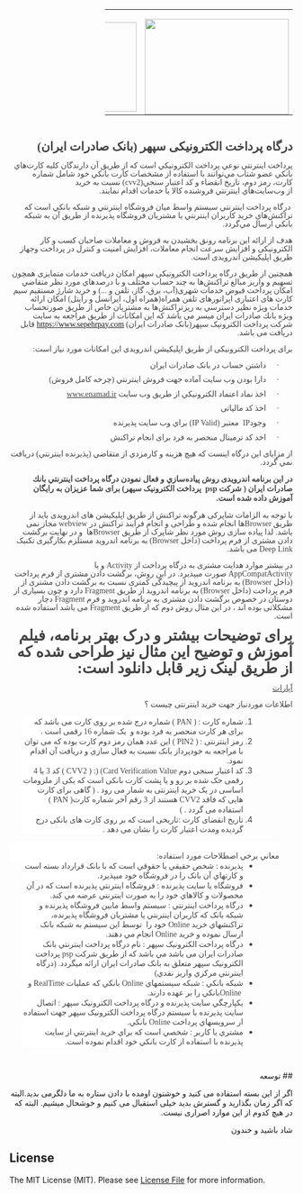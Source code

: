 <html>

<head>
<meta http-equiv=Content-Type content="text/html; charset=utf-8">
<meta name=Generator content="Microsoft Word 15 (filtered)">

</head>

<body lang=EN-US link="#0563C1" vlink="#954F72" style='word-wrap:break-word'>

<div dir"rtl"> 
<div class=WordSection1>

<div align=right>

<table class=MsoTableGrid dir=rtl border=0 cellspacing=0 cellpadding=0
 width=334 style='width:250.8pt;border-collapse:collapse;border:none'>
 <tr style='height:90.0pt; border: none;'>
  <td width=256 style='width:117.05pt; padding:
  0cm 5.4pt 0cm 5.4pt;height:90.0pt border: none;'>
  <p class=MsoNormal align=center dir=RTL style='margin-bottom:0cm;text-align:
  center;line-height:normal;direction:rtl;unicode-bidi:embed'><span dir=LTR
  style='font-size:10.5pt;font-family:IRANSans;color:#444444'><img width=256
  height=170 id="Picture 1"
  src="https://user-images.githubusercontent.com/10990724/135032897-8e6e2171-10f8-4737-97d3-90ddd617252d.jpg"></span></p>
  </td>
  <td width=178 style='width:133.75pt;border-right:
  none;padding:0cm 5.4pt 0cm 5.4pt;height:90.0pt border: none;'>
  <p class=MsoNormal align=center dir=RTL style='margin-bottom:0cm;text-align:
  center;line-height:normal;direction:rtl;unicode-bidi:embed'><span dir=LTR
  style='font-size:10.5pt;font-family:IRANSans;color:#444444'><img width=318
  height=159 id="Picture 2"
  src="https://user-images.githubusercontent.com/10990724/135039067-ddd4a057-7cbe-45af-bb5f-2380d7c6d6bb.png"></span></p>
  </td>
 </tr>
</table>

</div>

<p class=MsoNormal dir=RTL style='text-align:right;direction:rtl;unicode-bidi:
embed'><span dir=LTR style='font-size:10.5pt;line-height:107%;font-family:IRANSans;
color:#444444'>&nbsp;</span></p>

<p class=MsoNormal dir=RTL style='text-align:right;direction:rtl;unicode-bidi:
embed'><b><span lang=FA style='font-size:16.0pt;line-height:107%;font-family:
IRANSans;color:#444444'>درگاه پرداخت الکترونیکی سپهر (بانک صادرات ایران)</span></b></p>

<p class=MsoNormal dir=RTL style='text-align:right;direction:rtl;unicode-bidi:
embed'><span lang=AR-SA style='font-size:10.5pt;line-height:107%;font-family:
IRANSans;color:#444444'>پرداخت</span><span lang=AR-SA style='font-size:10.5pt;
line-height:107%;font-family:"Cambria",serif;color:#444444'>&nbsp;</span><span
lang=AR-SA style='font-size:10.5pt;line-height:107%;font-family:IRANSans;
color:#444444'>اينترنتي</span><span lang=AR-SA style='font-size:10.5pt;
line-height:107%;font-family:"Cambria",serif;color:#444444'>&nbsp;</span><span
lang=AR-SA style='font-size:10.5pt;line-height:107%;font-family:IRANSans;
color:#444444'>نوعي</span><span lang=AR-SA style='font-size:10.5pt;line-height:
107%;font-family:"Cambria",serif;color:#444444'>&nbsp;</span><span lang=AR-SA
style='font-size:10.5pt;line-height:107%;font-family:IRANSans;color:#444444'>پرداخت</span><span
lang=AR-SA style='font-size:10.5pt;line-height:107%;font-family:"Cambria",serif;
color:#444444'>&nbsp;</span><span lang=AR-SA style='font-size:10.5pt;
line-height:107%;font-family:IRANSans;color:#444444'>الكترونيكي</span><span
lang=AR-SA style='font-size:10.5pt;line-height:107%;font-family:"Cambria",serif;
color:#444444'>&nbsp;</span><span lang=AR-SA style='font-size:10.5pt;
line-height:107%;font-family:IRANSans;color:#444444'>است</span><span
lang=AR-SA style='font-size:10.5pt;line-height:107%;font-family:"Cambria",serif;
color:#444444'>&nbsp;</span><span lang=AR-SA style='font-size:10.5pt;
line-height:107%;font-family:IRANSans;color:#444444'>كه از طريق آن دارندگان كليه
كارت‌هاي بانكي عضو</span><span lang=AR-SA style='font-size:10.5pt;line-height:
107%;font-family:"Cambria",serif;color:#444444'>&nbsp;</span><span lang=AR-SA
style='font-size:10.5pt;line-height:107%;font-family:IRANSans;color:#444444'>شتاب
مي‌توانند با</span><span lang=AR-SA style='font-size:10.5pt;line-height:107%;
font-family:"Cambria",serif;color:#444444'>&nbsp;</span><span lang=AR-SA
style='font-size:10.5pt;line-height:107%;font-family:IRANSans;color:#444444'>استفاده
از مشخصات كارت بانكي خود شامل شماره كارت،</span><span lang=AR-SA
style='font-size:10.5pt;line-height:107%;font-family:"Cambria",serif;
color:#444444'>&nbsp;</span><span lang=AR-SA style='font-size:10.5pt;
line-height:107%;font-family:IRANSans;color:#444444'>رمز دوم،</span><span
lang=AR-SA style='font-size:10.5pt;line-height:107%;font-family:"Cambria",serif;
color:#444444'>&nbsp;</span><span lang=AR-SA style='font-size:10.5pt;
line-height:107%;font-family:IRANSans;color:#444444'>تاريخ انقضاء</span><span
lang=AR-SA style='font-size:10.5pt;line-height:107%;font-family:"Cambria",serif;
color:#444444'>&nbsp;</span><span lang=AR-SA style='font-size:10.5pt;
line-height:107%;font-family:IRANSans;color:#444444'>و</span><span lang=AR-SA
style='font-size:10.5pt;line-height:107%;font-family:"Cambria",serif;
color:#444444'>&nbsp;</span><span lang=AR-SA style='font-size:10.5pt;
line-height:107%;font-family:IRANSans;color:#444444'>كد اعتبار سنجي(</span><span
dir=LTR style='font-size:10.5pt;line-height:107%;font-family:"Cambria",serif;
color:#444444'>cvv2</span><span dir=RTL></span><span lang=AR-SA
style='font-size:10.5pt;line-height:107%;font-family:IRANSans;color:#444444'><span
dir=RTL></span>) نسبت</span><span lang=AR-SA style='font-size:10.5pt;
line-height:107%;font-family:"Cambria",serif;color:#444444'>&nbsp;</span><span
lang=AR-SA style='font-size:10.5pt;line-height:107%;font-family:IRANSans;
color:#444444'>به</span><span lang=AR-SA style='font-size:10.5pt;line-height:
107%;font-family:"Cambria",serif;color:#444444'>&nbsp;</span><span lang=AR-SA
style='font-size:10.5pt;line-height:107%;font-family:IRANSans;color:#444444'>خريد
از</span><span lang=AR-SA style='font-size:10.5pt;line-height:107%;font-family:
"Cambria",serif;color:#444444'>&nbsp;</span><span lang=AR-SA style='font-size:
10.5pt;line-height:107%;font-family:IRANSans;color:#444444'>وب‌سايت‌هاي</span><span
lang=AR-SA style='font-size:10.5pt;line-height:107%;font-family:"Cambria",serif;
color:#444444'>&nbsp;</span><span lang=AR-SA style='font-size:10.5pt;
line-height:107%;font-family:IRANSans;color:#444444'>اينترنتي</span><span
lang=AR-SA style='font-size:10.5pt;line-height:107%;font-family:"Cambria",serif;
color:#444444'>&nbsp;</span><span lang=AR-SA style='font-size:10.5pt;
line-height:107%;font-family:IRANSans;color:#444444'>فروشنده كالا يا خدمات
اقدام نمايند.</span></p>

<p class=MsoNormal dir=RTL style='text-align:right;direction:rtl;unicode-bidi:
embed'><span lang=AR-SA style='font-size:10.5pt;line-height:107%;font-family:
"Cambria",serif;color:#444444'>&nbsp;</span><span lang=AR-SA style='font-size:
10.5pt;line-height:107%;font-family:IRANSans;color:#444444'>درگاه</span><span
lang=AR-SA style='font-size:10.5pt;line-height:107%;font-family:"Cambria",serif;
color:#444444'>&nbsp;</span><span lang=AR-SA style='font-size:10.5pt;
line-height:107%;font-family:IRANSans;color:#444444'>پرداخت اينترنتي</span><span
lang=AR-SA style='font-size:10.5pt;line-height:107%;font-family:"Cambria",serif;
color:#444444'>&nbsp;</span><span lang=AR-SA style='font-size:10.5pt;
line-height:107%;font-family:IRANSans;color:#444444'>سيستم</span><span
lang=AR-SA style='font-size:10.5pt;line-height:107%;font-family:"Cambria",serif;
color:#444444'>&nbsp;</span><span lang=AR-SA style='font-size:10.5pt;
line-height:107%;font-family:IRANSans;color:#444444'>واسط ميان فروشگاه</span><span
lang=AR-SA style='font-size:10.5pt;line-height:107%;font-family:"Cambria",serif;
color:#444444'>&nbsp;</span><span lang=AR-SA style='font-size:10.5pt;
line-height:107%;font-family:IRANSans;color:#444444'>اينترنتي</span><span
lang=AR-SA style='font-size:10.5pt;line-height:107%;font-family:"Cambria",serif;
color:#444444'>&nbsp;</span><span lang=AR-SA style='font-size:10.5pt;
line-height:107%;font-family:IRANSans;color:#444444'>و</span><span lang=AR-SA
style='font-size:10.5pt;line-height:107%;font-family:"Cambria",serif;
color:#444444'>&nbsp;</span><span lang=AR-SA style='font-size:10.5pt;
line-height:107%;font-family:IRANSans;color:#444444'>شبكه بانكي</span><span
lang=AR-SA style='font-size:10.5pt;line-height:107%;font-family:"Cambria",serif;
color:#444444'>&nbsp;</span><span lang=AR-SA style='font-size:10.5pt;
line-height:107%;font-family:IRANSans;color:#444444'>است</span><span
lang=AR-SA style='font-size:10.5pt;line-height:107%;font-family:"Cambria",serif;
color:#444444'>&nbsp;</span><span lang=AR-SA style='font-size:10.5pt;
line-height:107%;font-family:IRANSans;color:#444444'>كه تراكنش‌هاي خريد كاربران</span><span
lang=AR-SA style='font-size:10.5pt;line-height:107%;font-family:"Cambria",serif;
color:#444444'>&nbsp;</span><span lang=AR-SA style='font-size:10.5pt;
line-height:107%;font-family:IRANSans;color:#444444'>اينترنتي</span><span
lang=AR-SA style='font-size:10.5pt;line-height:107%;font-family:"Cambria",serif;
color:#444444'>&nbsp;</span><span lang=AR-SA style='font-size:10.5pt;
line-height:107%;font-family:IRANSans;color:#444444'>يا مشتريان فروشگاه پذيرنده
از طريق آن</span><span lang=AR-SA style='font-size:10.5pt;line-height:107%;
font-family:"Cambria",serif;color:#444444'>&nbsp;</span><span lang=AR-SA
style='font-size:10.5pt;line-height:107%;font-family:IRANSans;color:#444444'>به</span><span
lang=AR-SA style='font-size:10.5pt;line-height:107%;font-family:"Cambria",serif;
color:#444444'>&nbsp;</span><span lang=AR-SA style='font-size:10.5pt;
line-height:107%;font-family:IRANSans;color:#444444'>شبكه بانكي ارسال مي‌گردد</span><span
dir=LTR></span><span dir=LTR style='font-size:10.5pt;line-height:107%;
font-family:IRANSans;color:#444444'><span dir=LTR></span>.</span></p>

<p class=MsoNormal dir=RTL style='text-align:right;direction:rtl;unicode-bidi:
embed'><span lang=AR-SA style='font-size:10.5pt;line-height:107%;font-family:
IRANSans;color:#444444'>هدف از ارائه این برنامه رونق بخشيدن به فروش و معاملات صاحبان
کسب و کار الکترونیکی و افزايش سرعت انجام معاملات، افزايش امنيت و كنترل در
پرداخت وجه</span><span lang=AR-SA style='font-size:10.5pt;line-height:107%;
font-family:"Times New Roman",serif;color:#444444'>​</span><span lang=AR-SA
style='font-size:10.5pt;line-height:107%;font-family:IRANSans;color:#444444'>
از طریق اپلیکیشن اندرویدی است.</span></p>

<p class=MsoNormal dir=RTL style='text-align:right;direction:rtl;unicode-bidi:
embed'><span lang=AR-SA style='font-size:10.5pt;line-height:107%;font-family:
IRANSans;color:#444444'>همچنین از طریق درگاه پرداخت الکترونیکی سپهر امكان
دریافت خدمات متمایزی همچون تسهيم و واريز مبالغ تراكنش‌ها به چند حساب مختلف و با
درصدهاي مورد نظر متقاضي امکان پرداخت قبوض خدمات شهری(آب، برق، گاز، تلفن و ...)
و خرید شارژ مستقیم سیم کارت های اعتباری اپراتورهای تلفن همراه(همراه اول،
ایرانسل و رایتل) امكان ارائه خدمات ويژه نظير دسترسي به ريزتراكنش‌ها به مشتريان
خاص از طريق صورتحساب ويژه بانك صادرات ايران میسر می باشد که این امکانات از طریق
مراجعه به سایت شرکت پرداخت الکترونیک سپهر(بانک صادرات ایران) </span><span
style='font-size:10.5pt;line-height:107%;font-family:IRANSans;color:#444444'><a
href="https://www.sepehrpay.com"><span dir=LTR>https://www.sepehrpay.com</span></a></span><span
dir=LTR style='font-size:10.5pt;line-height:107%;font-family:"Cambria",serif;
color:#444444'></span><span dir=RTL></span><span style='font-size:10.5pt;
line-height:107%;font-family:IRANSans;color:#444444'><span dir=RTL></span> <span
lang=AR-SA>قابل دریافت می باشد.</span></span></p>

<p class=MsoNormal dir=RTL style='text-align:right;direction:rtl;unicode-bidi:
embed'><span lang=AR-SA style='font-size:10.5pt;line-height:107%;font-family:
IRANSans;color:#444444'>برای پرداخت الکترونیکی از طریق اپلیکیشن اندرویدی این امکانات
مورد نیاز است:</span></p>

<p class=MsoListParagraphCxSpFirst dir=RTL style='margin-top:0cm;margin-right:
36.0pt;margin-bottom:8.0pt;margin-left:0cm;text-align:right;text-indent:-18.0pt;
direction:rtl;unicode-bidi:embed'><span style='font-size:10.5pt;line-height:
107%;font-family:Symbol;color:#444444'>·<span style='font:7.0pt "Times New Roman"'>&nbsp;&nbsp;&nbsp;&nbsp;&nbsp;&nbsp;&nbsp;
</span></span><span dir=RTL></span><span lang=AR-SA style='font-size:10.5pt;
line-height:107%;font-family:IRANSans;color:#444444'>داشتن حساب در بانک صادرات
ايران</span></p>

<p class=MsoListParagraphCxSpMiddle dir=RTL style='margin-top:0cm;margin-right:
36.0pt;margin-bottom:8.0pt;margin-left:0cm;text-align:right;text-indent:-18.0pt;
direction:rtl;unicode-bidi:embed'><span style='font-size:10.5pt;line-height:
107%;font-family:Symbol;color:#444444'>·<span style='font:7.0pt "Times New Roman"'>&nbsp;&nbsp;&nbsp;&nbsp;&nbsp;&nbsp;&nbsp;
</span></span><span dir=RTL></span><span lang=AR-SA style='font-size:10.5pt;
line-height:107%;font-family:IRANSans;color:#444444'>دارا بودن</span><span
lang=AR-SA style='font-size:10.5pt;line-height:107%;font-family:"Cambria",serif;
color:#444444'>&nbsp;</span><span lang=AR-SA style='font-size:10.5pt;
line-height:107%;font-family:IRANSans;color:#444444'>وب سايت آماده جهت فروش</span><span
lang=AR-SA style='font-size:10.5pt;line-height:107%;font-family:"Cambria",serif;
color:#444444'>&nbsp;</span><span lang=AR-SA style='font-size:10.5pt;
line-height:107%;font-family:IRANSans;color:#444444'>اينترنتي</span><span
lang=AR-SA style='font-size:10.5pt;line-height:107%;font-family:"Cambria",serif;
color:#444444'>&nbsp;</span><span lang=AR-SA style='font-size:10.5pt;
line-height:107%;font-family:IRANSans;color:#444444'>(‌چرخه کامل فروش)</span></p>

<p class=MsoListParagraphCxSpMiddle dir=RTL style='margin-top:0cm;margin-right:
36.0pt;margin-bottom:8.0pt;margin-left:0cm;text-align:right;text-indent:-18.0pt;
direction:rtl;unicode-bidi:embed'><span style='font-size:10.5pt;line-height:
107%;font-family:Symbol;color:#444444'>·<span style='font:7.0pt "Times New Roman"'>&nbsp;&nbsp;&nbsp;&nbsp;&nbsp;&nbsp;&nbsp;
</span></span><span dir=RTL></span><span lang=AR-SA style='font-size:10.5pt;
line-height:107%;font-family:IRANSans;color:#444444'>اخذ نماد اعتماد الکترونيکي
از طريق</span><span lang=AR-SA style='font-size:10.5pt;line-height:107%;
font-family:"Cambria",serif;color:#444444'>&nbsp;</span><span lang=AR-SA
style='font-size:10.5pt;line-height:107%;font-family:IRANSans;color:#444444'>وب
سايت</span><span dir=LTR></span><span lang=AR-SA dir=LTR style='font-size:10.5pt;
line-height:107%;font-family:IRANSans;color:#444444'><span dir=LTR></span> </span><span
dir=LTR><a href="http://www.enamad.ir"><span style='font-size:10.5pt;
line-height:107%;font-family:IRANSans;color:#444444;text-decoration:none'>www.enamad.ir</span></a></span></p>

<p class=MsoListParagraphCxSpMiddle dir=RTL style='margin-top:0cm;margin-right:
36.0pt;margin-bottom:8.0pt;margin-left:0cm;text-align:right;text-indent:-18.0pt;
direction:rtl;unicode-bidi:embed'><span style='font-size:10.5pt;line-height:
107%;font-family:Symbol;color:#444444'>·<span style='font:7.0pt "Times New Roman"'>&nbsp;&nbsp;&nbsp;&nbsp;&nbsp;&nbsp;&nbsp;
</span></span><span dir=RTL></span><span lang=AR-SA style='font-size:10.5pt;
line-height:107%;font-family:IRANSans;color:#444444'>اخذ کد مالیاتی</span></p>

<p class=MsoListParagraphCxSpMiddle dir=RTL style='margin-top:0cm;margin-right:
36.0pt;margin-bottom:8.0pt;margin-left:0cm;text-align:right;text-indent:-18.0pt;
direction:rtl;unicode-bidi:embed'><span style='font-size:10.5pt;line-height:
107%;font-family:Symbol;color:#444444'>·<span style='font:7.0pt "Times New Roman"'>&nbsp;&nbsp;&nbsp;&nbsp;&nbsp;&nbsp;&nbsp;
</span></span><span dir=RTL></span><span lang=AR-SA style='font-size:10.5pt;
line-height:107%;font-family:IRANSans;color:#444444'>وجود</span><span dir=LTR
style='font-size:10.5pt;line-height:107%;font-family:IRANSans;color:#444444'>IP</span><span
dir=LTR style='font-size:10.5pt;line-height:107%;font-family:"Cambria",serif;
color:#444444'>&nbsp;</span><span dir=LTR style='font-size:10.5pt;line-height:
107%;font-family:IRANSans;color:#444444'> </span><span lang=AR-SA
style='font-size:10.5pt;line-height:107%;font-family:IRANSans;color:#444444'>معتبر</span><span
dir=LTR></span><span dir=LTR style='font-size:10.5pt;line-height:107%;
font-family:IRANSans;color:#444444'><span dir=LTR></span> (IP Valid) </span><span
lang=AR-SA style='font-size:10.5pt;line-height:107%;font-family:IRANSans;
color:#444444'>براي</span><span lang=AR-SA style='font-size:10.5pt;line-height:
107%;font-family:"Cambria",serif;color:#444444'>&nbsp;</span><span lang=AR-SA
style='font-size:10.5pt;line-height:107%;font-family:IRANSans;color:#444444'>وب
سايت پذيرنده</span></p>

<p class=MsoListParagraphCxSpLast dir=RTL style='margin-top:0cm;margin-right:
36.0pt;margin-bottom:8.0pt;margin-left:0cm;text-align:right;text-indent:-18.0pt;
direction:rtl;unicode-bidi:embed'><span style='font-size:10.5pt;line-height:
107%;font-family:Symbol;color:#444444'>·<span style='font:7.0pt "Times New Roman"'>&nbsp;&nbsp;&nbsp;&nbsp;&nbsp;&nbsp;&nbsp;
</span></span><span dir=RTL></span><span lang=AR-SA style='font-size:10.5pt;
line-height:107%;font-family:IRANSans;color:#444444'>اخد کد ترمینال منحصر به
فرد برای انجام تراکنش</span></p>

<p class=MsoNormal dir=RTL style='text-align:right;direction:rtl;unicode-bidi:
embed'><span lang=AR-SA style='font-size:10.5pt;line-height:107%;font-family:
IRANSans;color:#444444'>از مزایای این درگاه اینست که هيچ هزينه و كارمزدي از
متقاضي (پذيرنده اينترنتي) دريافت نمي گردد</span><span dir=LTR></span><span
dir=LTR style='font-size:10.5pt;line-height:107%;font-family:IRANSans;
color:#444444'><span dir=LTR></span>.</span></p>

<p class=MsoNormal dir=RTL style='text-align:right;direction:rtl;unicode-bidi:
embed'><b><span lang=AR-SA style='font-family:IRANSans;color:#444444'>در این
برنامه اندرویدی روش پياده‌سازي</span></b><b><span lang=AR-SA style='font-family:
"Cambria",serif;color:#444444'>&nbsp;</span></b><b><span lang=AR-SA
style='font-family:IRANSans;color:#444444'>و</span></b><b><span lang=AR-SA
style='font-family:"Cambria",serif;color:#444444'>&nbsp;</span></b><b><span
lang=AR-SA style='font-family:IRANSans;color:#444444'>فعال نمودن</span></b><b><span
lang=AR-SA style='font-family:"Cambria",serif;color:#444444'>&nbsp;</span></b><b><span
lang=AR-SA style='font-family:IRANSans;color:#444444'>درگاه</span></b><b><span
lang=AR-SA style='font-family:"Cambria",serif;color:#444444'>&nbsp;</span></b><b><span
lang=AR-SA style='font-family:IRANSans;color:#444444'>پرداخت</span></b><b><span
lang=AR-SA style='font-family:"Cambria",serif;color:#444444'>&nbsp;</span></b><b><span
lang=AR-SA style='font-family:IRANSans;color:#444444'>اينترنتي</span></b><b><span
lang=AR-SA style='font-family:"Cambria",serif;color:#444444'>&nbsp;</span></b><b><span
lang=AR-SA style='font-family:IRANSans;color:#444444'>بانك صادرات ايران</span></b><b><span
lang=AR-SA style='font-family:"Cambria",serif;color:#444444'>&nbsp;</span></b><b><span
lang=AR-SA style='font-family:IRANSans;color:#444444'>(</span></b><b><span
lang=AR-SA style='font-family:"Cambria",serif;color:#444444'>&nbsp;</span></b><b><span
lang=AR-SA style='font-family:IRANSans;color:#444444'>شركت </span></b><span
dir=LTR></span><b><span dir=LTR style='font-family:IRANSans;color:#444444'><span
dir=LTR></span> psp</span></b><span dir=RTL></span><b><span lang=AR-SA
style='font-family:IRANSans;color:#444444'><span dir=RTL></span> پرداخت
الکترونیک سپهر) برای شما عزیزان به رایگان آموزش داده شده است.</span></b></p>

<p class=MsoNormal dir=RTL style='text-align:right;direction:rtl;unicode-bidi:
embed'><span lang=AR-SA style='font-size:10.5pt;line-height:107%;font-family:
IRANSans;color:#444444'>با توجه به الزامات شاپرکی هرگونه تراکنش از طریق
اپلیکیشن های اندرویدی باید از طریق </span><span dir=LTR style='font-size:10.5pt;
line-height:107%;font-family:IRANSans;color:#444444'>Browser</span><span
lang=AR-SA style='font-size:10.5pt;line-height:107%;font-family:IRANSans;
color:#444444'>ها انجام شده و طراحی و انجام فرایند تراکنش در </span><span
dir=LTR style='font-size:10.5pt;line-height:107%;font-family:IRANSans;
color:#444444'>webview</span><span dir=RTL></span><span lang=AR-SA
style='font-size:10.5pt;line-height:107%;font-family:IRANSans;color:#444444'><span
dir=RTL></span> مجاز نمی</span><span dir=LTR></span><span lang=AR-SA dir=LTR
style='font-size:10.5pt;line-height:107%;font-family:IRANSans;color:#444444'><span
dir=LTR></span> </span><span lang=AR-SA style='font-size:10.5pt;line-height:
107%;font-family:IRANSans;color:#444444'>باشد.</span><span dir=LTR></span><span
lang=AR-SA dir=LTR style='font-size:10.5pt;line-height:107%;font-family:IRANSans;
color:#444444'><span dir=LTR></span> </span><span lang=AR-SA style='font-size:
10.5pt;line-height:107%;font-family:IRANSans;color:#444444'>لذا پیاده سازی روش
مورد نظر شاپرک از طریق </span><span dir=LTR style='font-size:10.5pt;line-height:
107%;font-family:IRANSans;color:#444444'>Browser</span><span lang=AR-SA
style='font-size:10.5pt;line-height:107%;font-family:IRANSans;color:#444444'>ها</span><span
dir=LTR></span><span lang=AR-SA dir=LTR style='font-size:10.5pt;line-height:
107%;font-family:IRANSans;color:#444444'><span dir=LTR></span> </span><span
dir=RTL></span><span lang=AR-SA style='font-size:10.5pt;line-height:107%;
font-family:IRANSans;color:#444444'><span dir=RTL></span> و در نهایت برگشت دادن
مشتری از فرم پرداخت (داخل </span><span dir=LTR style='font-size:10.5pt;
line-height:107%;font-family:IRANSans;color:#444444'>Browser</span><span
dir=RTL></span><span lang=AR-SA style='font-size:10.5pt;line-height:107%;
font-family:IRANSans;color:#444444'><span dir=RTL></span>) به برنامه اندروید مستلزم
بکارگیری تکنیک </span><span dir=LTR style='font-size:10.5pt;line-height:107%;
font-family:IRANSans;color:#444444'>Deep Link</span><span dir=RTL></span><span
lang=AR-SA style='font-size:10.5pt;line-height:107%;font-family:IRANSans;
color:#444444'><span dir=RTL></span> می باشد.</span></p>

<p class=MsoNormal dir=RTL style='text-align:right;direction:rtl;unicode-bidi:
embed'><span lang=AR-SA style='font-size:10.5pt;line-height:107%;font-family:
IRANSans;color:#444444'>در بیشتر موارد هدایت مشتری به درگاه پرداخت از </span><span
dir=LTR style='font-size:10.5pt;line-height:107%;font-family:IRANSans;
color:#444444'>Activity</span><span dir=RTL></span><span lang=AR-SA
style='font-size:10.5pt;line-height:107%;font-family:IRANSans;color:#444444'><span
dir=RTL></span> و یا </span><span dir=LTR></span><span dir=LTR
style='font-size:10.5pt;line-height:107%;font-family:IRANSans;color:#444444'><span
dir=LTR></span> AppCompatActivity</span><span lang=AR-SA style='font-size:10.5pt;
line-height:107%;font-family:IRANSans;color:#444444'>صورت میپذیرد. در این روش،
برگشت دادن مشتری از فرم پرداخت (داخل </span><span dir=LTR style='font-size:
10.5pt;line-height:107%;font-family:IRANSans;color:#444444'>Browser</span><span
dir=RTL></span><span lang=AR-SA style='font-size:10.5pt;line-height:107%;
font-family:IRANSans;color:#444444'><span dir=RTL></span>) به برنامه اندروید از
پیچیدگی کمتری نسبت به برگشت دادن مشتری از فرم پرداخت (داخل </span><span
dir=LTR style='font-size:10.5pt;line-height:107%;font-family:IRANSans;
color:#444444'>Browser</span><span dir=RTL></span><span lang=AR-SA
style='font-size:10.5pt;line-height:107%;font-family:IRANSans;color:#444444'><span
dir=RTL></span>) به برنامه اندروید از طریق </span><span dir=LTR
style='font-size:10.5pt;line-height:107%;font-family:IRANSans;color:#444444'>Fragment</span><span
dir=RTL></span><span style='font-size:10.5pt;line-height:107%;font-family:IRANSans;
color:#444444'><span dir=RTL></span> <span lang=AR-SA>دارد و چون بسیاری از
دوستان در خصوص برگشت دادن مشتری به برنامه اندروید و فرم </span></span><span
dir=LTR style='font-size:10.5pt;line-height:107%;font-family:IRANSans;
color:#444444'>Fragment</span><span dir=RTL></span><span lang=AR-SA
style='font-size:10.5pt;line-height:107%;font-family:IRANSans;color:#444444'><span
dir=RTL></span> دچار مشکلاتی بوده اند ، در این مثال روش دوم که از طریق </span><span
dir=LTR style='font-size:10.5pt;line-height:107%;font-family:IRANSans;
color:#444444'>Fragment</span><span dir=RTL></span><span lang=AR-SA
style='font-size:10.5pt;line-height:107%;font-family:IRANSans;color:#444444'><span
dir=RTL></span> می باشد استفاده شده است.</span></p>

<p class=MsoNormal dir=RTL style='text-align:right;direction:rtl;unicode-bidi:
embed'><b><span lang=AR-SA style='font-size:20.0pt;line-height:107%;font-family:
IRANSans;color:#444444'>برای توضیحات بیشتر و درک بهتر برنامه، فیلم آموزش و
توضیح این مثال نیز طراحی شده که از طریق لینک زیر قابل دانلود است:</span></b></p>
 
 <div dir="rtl">  

  <a href="https://aparat.com/v/ngufY"><span style='font-size:10.5pt;
line-height:107%;font-family:IRANSans;color:#444444;text-decoration:none'>آپارات</span></a>
 </div>
 
<p class=MsoNormal dir=RTL style='text-align:right;direction:rtl;unicode-bidi:
embed'><span lang=AR-SA style='font-size:10.5pt;line-height:107%;font-family:
IRANSans;color:#444444'>اطلاعات موردنیاز جهت خرید اینترنتی چیست ؟</span></p>

<div dir="rtl">  
<ol style='margin-top:0cm' start=1 type=1>
 <li class=MsoNormal dir=RTL style='color:#444444;margin-right:36.0pt;
     margin-bottom:0cm;margin-left:0cm;text-align:right;line-height:normal;
     background:white;direction:rtl;unicode-bidi:embed'><span lang=AR-SA
     style='font-size:10.5pt;font-family:IRANSans'>شماره کارت</span><span
     dir=LTR></span><span dir=LTR style='font-size:10.5pt;font-family:IRANSans'><span
     dir=LTR></span> ( PAN ) : </span><span lang=AR-SA style='font-size:10.5pt;
     font-family:IRANSans'>شماره درج شده بر روی کارت می باشد که برای هر کارت
     منحصر به فرد بوده و  یک شماره 16 رقمی است .</span></li>
 <li class=MsoNormal dir=RTL style='color:#444444;margin-right:36.0pt;
     margin-bottom:0cm;margin-left:0cm;text-align:right;line-height:normal;
     background:white;direction:rtl;unicode-bidi:embed'><span lang=AR-SA
     style='font-size:10.5pt;font-family:IRANSans'>رمز اینترنتی</span><span
     dir=LTR></span><span dir=LTR style='font-size:10.5pt;font-family:IRANSans'><span
     dir=LTR></span> ( PIN2 ) : </span><span lang=AR-SA style='font-size:10.5pt;
     font-family:IRANSans'>این عدد همان رمز دوم کارت بوده که می توان با مراجعه
     به خودپرداز بانک نسبت به فعال سازی و دریافت آن اقدام نمود</span><span
     dir=LTR></span><span dir=LTR style='font-size:10.5pt;font-family:IRANSans'><span
     dir=LTR></span> .</span></li>
 <li class=MsoNormal dir=RTL style='color:#444444;margin-right:36.0pt;
     margin-bottom:0cm;margin-left:0cm;text-align:right;line-height:normal;
     background:white;direction:rtl;unicode-bidi:embed'><span lang=AR-SA
     style='font-size:10.5pt;font-family:IRANSans'>کد اعتبار سنجی دوم</span><span
     dir=LTR></span><span dir=LTR style='font-size:10.5pt;font-family:IRANSans'><span
     dir=LTR></span> ( CVV2 ) :) (Card Verification Value </span><span
     lang=AR-SA style='font-size:10.5pt;font-family:IRANSans'>کد 3 یا 4 رقمی حک
     شده بر رو و یا پشت کارت بانکی است که یکی از ملزومات اساسی در یک خرید
     اینترنتی به شمار می رود . ( گاهی برای کارت هایی که فاقد</span><span
     dir=LTR></span><span dir=LTR style='font-size:10.5pt;font-family:IRANSans'><span
     dir=LTR></span> CVV2 </span><span lang=AR-SA style='font-size:10.5pt;
     font-family:IRANSans'>هستند از 3 رقم آخر شماره کارت</span><span dir=LTR></span><span
     dir=LTR style='font-size:10.5pt;font-family:IRANSans'><span dir=LTR></span>
     ( PAN ) </span><span lang=AR-SA style='font-size:10.5pt;font-family:IRANSans'>استفاده
     می گردد . )</span></li>
 <li class=MsoNormal dir=RTL style='color:#444444;margin-right:36.0pt;
     margin-bottom:0cm;margin-left:0cm;text-align:right;line-height:normal;
     background:white;direction:rtl;unicode-bidi:embed'><span lang=AR-SA
     style='font-size:10.5pt;font-family:IRANSans'>تاریخ انقضای کارت :تاریخی
     است که بر روی کارت های بانکی درج گردیده ومدت اعتبار کارت را نشان می دهد .</span></li>
</ol>
  </div>
<p class=MsoNormal dir=RTL style='margin-top:0cm;margin-right:18.0pt;
margin-bottom:0cm;margin-left:0cm;text-align:right;line-height:normal;
background:white;direction:rtl;unicode-bidi:embed'><span lang=AR-SA
style='font-size:10.5pt;font-family:IRANSans;color:#444444'>&nbsp;</span></p>

<p class=MsoNormal dir=RTL style='margin-top:0cm;margin-right:18.0pt;
margin-bottom:0cm;margin-left:0cm;text-align:right;line-height:normal;
background:white;direction:rtl;unicode-bidi:embed'><span lang=AR-SA
style='font-size:10.5pt;font-family:IRANSans;color:#444444'>معاني برخي اصطلاحات
مورد استفاده:</span></p>

<div dir="rtl">  
<ul style='margin-top:0cm' type=disc>
 <li class=MsoNormal dir=RTL style='color:#444444;margin-right:36.0pt;
     margin-bottom:0cm;margin-left:0cm;text-align:right;line-height:normal;
     background:white;direction:rtl;unicode-bidi:embed'><span lang=AR-SA
     style='font-size:10.5pt;font-family:IRANSans'>پذيرنده : شخص حقيقي يا حقوقي
     است که با بانک قرارداد بسته است و کارتهاي آن بانک را در فروشگاه خود
     ميپذيرد</span><span dir=LTR></span><span dir=LTR style='font-size:10.5pt;
     font-family:IRANSans'><span dir=LTR></span>.</span></li>
 <li class=MsoNormal dir=RTL style='color:#444444;margin-right:36.0pt;
     margin-bottom:0cm;margin-left:0cm;text-align:right;line-height:normal;
     background:white;direction:rtl;unicode-bidi:embed'><span lang=AR-SA
     style='font-size:10.5pt;font-family:IRANSans'>فروشگاه يا سايت پذيرنده : فروشگاه
     اينترنتي پذيرنده است که در آن محصولات و کالاهاي خود را به صورت اينترنتي
     عرضه مي کند</span><span dir=LTR></span><span dir=LTR style='font-size:
     10.5pt;font-family:IRANSans'><span dir=LTR></span>.</span></li>
 <li class=MsoNormal dir=RTL style='color:#444444;margin-right:36.0pt;
     margin-bottom:0cm;margin-left:0cm;text-align:right;line-height:normal;
     background:white;direction:rtl;unicode-bidi:embed'><span lang=AR-SA
     style='font-size:10.5pt;font-family:IRANSans'>درگاه پرداخت اينترنتي :
     سيستم واسط مابين فروشگاه پذيرنده و شبکه بانک که کاربران اينترنتي يا
     مشتريان فروشگاه پذيرنده، تراکنشهاي خريد</span><span dir=LTR></span><span
     dir=LTR style='font-size:10.5pt;font-family:IRANSans'><span dir=LTR></span>
     Online </span><span lang=AR-SA style='font-size:10.5pt;font-family:IRANSans'>خود
     را  توسط اين سيستم به شبکه بانک ارسال نموده و خريد</span><span dir=LTR></span><span
     dir=LTR style='font-size:10.5pt;font-family:IRANSans'><span dir=LTR></span>
     Online </span><span lang=AR-SA style='font-size:10.5pt;font-family:IRANSans'>انجام
     مي دهند</span><span dir=LTR></span><span dir=LTR style='font-size:10.5pt;
     font-family:IRANSans'><span dir=LTR></span>.</span></li>
 <li class=MsoNormal dir=RTL style='color:#444444;margin-right:36.0pt;
     margin-bottom:0cm;margin-left:0cm;text-align:right;line-height:normal;
     background:white;direction:rtl;unicode-bidi:embed'><span lang=AR-SA
     style='font-size:10.5pt;font-family:IRANSans'>درگاه پرداخت الکترونیک سپهر
     : نام درگاه پرداخت اينترنتي بانک صادرات ایران می باشد مي باشد که از طریق
     شرکت </span><span dir=LTR style='font-size:10.5pt;font-family:"Cambria",serif'>psp</span><span
     dir=RTL></span><span lang=FA style='font-size:10.5pt;font-family:IRANSans'><span
     dir=RTL></span> پرداخت الکترونیک سپهر متعلق به بانک صادرات ایران ارائه
     میگردد</span><span lang=AR-SA style='font-size:10.5pt;font-family:IRANSans'>.
     (درگاه اينترنتي مركزي واريز نقدي)</span></li>
 <li class=MsoNormal dir=RTL style='color:#444444;margin-right:36.0pt;
     margin-bottom:0cm;margin-left:0cm;text-align:right;line-height:normal;
     background:white;direction:rtl;unicode-bidi:embed'><span lang=AR-SA
     style='font-size:10.5pt;font-family:IRANSans'>شبکه بانکي : شبکه سيستمهاي</span><span
     dir=LTR></span><span dir=LTR style='font-size:10.5pt;font-family:IRANSans'><span
     dir=LTR></span> Online </span><span lang=AR-SA style='font-size:10.5pt;
     font-family:IRANSans'>بانکي که عمليات</span><span dir=LTR></span><span
     dir=LTR style='font-size:10.5pt;font-family:IRANSans'><span dir=LTR></span>
     RealTime </span><span lang=AR-SA style='font-size:10.5pt;font-family:IRANSans'>و</span><span
     dir=LTR></span><span dir=LTR style='font-size:10.5pt;font-family:IRANSans'><span
     dir=LTR></span> Online </span><span lang=AR-SA style='font-size:10.5pt;
     font-family:IRANSans'>بانکي را بر عهده دارند</span><span dir=LTR></span><span
     dir=LTR style='font-size:10.5pt;font-family:IRANSans'><span dir=LTR></span>.</span></li>
 <li class=MsoNormal dir=RTL style='color:#444444;margin-right:36.0pt;
     margin-bottom:0cm;margin-left:0cm;text-align:right;line-height:normal;
     background:white;direction:rtl;unicode-bidi:embed'><span lang=AR-SA
     style='font-size:10.5pt;font-family:IRANSans'>يکپارچگي سايت پذيرنده و درگاه
     پرداخت الکترونیک سپهر : اتصال سايت پذيرنده با سيستم درگاه پرداخت الکترونیک
     سپهر جهت استفاده ار سرويسهاي پرداخت</span><span dir=LTR></span><span
     dir=LTR style='font-size:10.5pt;font-family:IRANSans'><span dir=LTR></span>
     Online </span><span lang=AR-SA style='font-size:10.5pt;font-family:IRANSans'>بانکي</span><span
     dir=LTR></span><span dir=LTR style='font-size:10.5pt;font-family:IRANSans'><span
     dir=LTR></span>.</span></li>
 <li class=MsoNormal dir=RTL style='color:#444444;margin-right:36.0pt;
     margin-bottom:0cm;margin-left:0cm;text-align:right;line-height:normal;
     background:white;direction:rtl;unicode-bidi:embed'><span lang=AR-SA
     style='font-size:10.5pt;font-family:IRANSans'>مشتري يا کاربر : شخصي است که
     براي خريد اينترنتي از سايت پذيرنده با استفاده از كارت بانكي خود اقدام
     نموده است</span><span dir=LTR></span><span dir=LTR style='font-size:10.5pt;
     font-family:IRANSans'><span dir=LTR></span>.</span></li>
</ul>
  </div>
<p class=MsoNormal dir=RTL style='text-align:right;direction:rtl;unicode-bidi:
embed'><span dir=LTR style='font-size:10.5pt;line-height:107%;font-family:IRANSans;
color:#444444'>&nbsp;</span></p>

</div>
</div>

 <div dir="rtl">
 ## توسعه
</div>

<p dir="rtl">
 اگر از این بسته استفاده می کنید و خوشتون اومده با دادن ستاره به ما دلگرمی بدید.البته که اگر زمان بگذارید و گسترش بدید خیلی استقبال می کنیم و خوشحال میشیم. البته که در هیچ کدوم از این موارد اصراری نیست. 
</p>
<p dir="rtl">
 شاد باشید و خندون
</p>

## License

The MIT License (MIT). Please see [License File](LICENSE) for more information.
 
</body>

</html>

